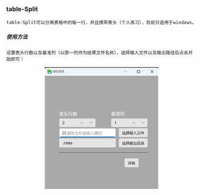 ### table-Split

```
table-Split可以分离表格中的每一行，并且携带表头（个人练习），目前只适用于windows。
```

##### 使用方法

```
设置表头行数以及基准列（以那一列作为结果文件名称），选择输入文件以及输出路径后点击开始即可！
```

<div align="center">
    <img width="300" src="./.github/image1.png"></img>
</div>
